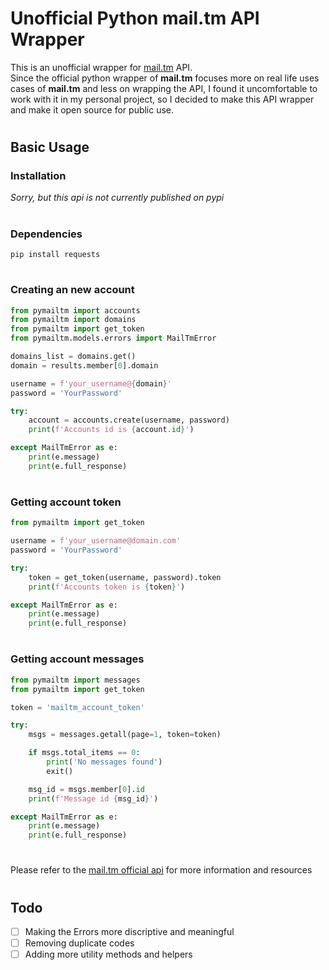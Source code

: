 # Unofficial Python mail.tm API Wrapper

This is an unofficial wrapper for [mail.tm](https://mail.tm) API. <br>
Since the official python wrapper of **mail.tm** focuses more on real life uses cases of **mail.tm** and less on wrapping the API, I found it uncomfortable to work with it in my personal project, so I decided to make this API wrapper and make it open source for public use.

#

## Basic Usage 

### Installation
_Sorry, but this api is not currently published on pypi_

#

### Dependencies
`pip install requests`

#


### Creating an new account


```python
from pymailtm import accounts
from pymailtm import domains
from pymailtm import get_token
from pymailtm.models.errors import MailTmError

domains_list = domains.get()
domain = results.member[0].domain

username = f'your_username@{domain}'
password = 'YourPassword'

try:
    account = accounts.create(username, password)
    print(f'Accounts id is {account.id}')

except MailTmError as e:
    print(e.message)
    print(e.full_response)

```


#

### Getting account token


```python
from pymailtm import get_token

username = f'your_username@domain.com'
password = 'YourPassword'

try:
    token = get_token(username, password).token
    print(f'Accounts token is {token}')

except MailTmError as e:
    print(e.message)
    print(e.full_response)

```

#

### Getting account messages

```python
from pymailtm import messages
from pymailtm import get_token

token = 'mailtm_account_token'

try:
    msgs = messages.getall(page=1, token=token)

    if msgs.total_items == 0:
        print('No messages found')
        exit()

    msg_id = msgs.member[0].id
    print(f'Message id {msg_id}')

except MailTmError as e:
    print(e.message)
    print(e.full_response)

```

#

Please refer to the [mail.tm official api](https://docs.mail.tm/) for more information and resources

#

## Todo

- [ ] Making the Errors more discriptive and meaningful
- [ ] Removing duplicate codes
- [ ] Adding more utility methods and helpers
